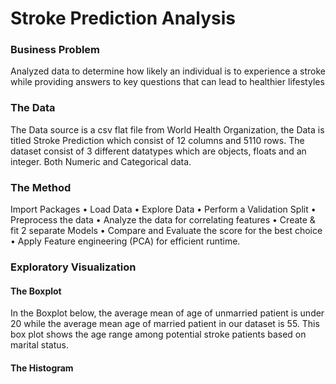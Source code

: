 # Stroke Prediction Analysis
### Business Problem
   Analyzed data to determine how likely an individual is to experience a stroke while providing answers to key questions that can lead to healthier lifestyles
   
### The Data
   The Data source is a csv flat file from World Health Organization, the Data is titled Stroke Prediction which consist of 12 columns and 5110 rows. The dataset consist of 3 different datatypes which are objects, floats and an integer. Both Numeric and Categorical data.

### The Method
   Import Packages • Load Data • Explore Data • Perform a Validation Split • Preprocess the data • Analyze the data for correlating features • Create & fit 2 separate Models • Compare and Evaluate the score for the best choice • Apply Feature engineering (PCA) for efficient runtime.

### Exploratory Visualization
#### The Boxplot
   In the Boxplot below, the average mean of age of unmarried patient is under 20 while the average mean age of married patient in our dataset is 55. This box plot shows the age range among potential stroke patients based on marital status.



#### The Histogram

